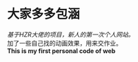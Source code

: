 # 大家多多包涵
*基于HZR大佬的项目，新人的第一次个人网站。*   
加了一些自己找的动画效果，用来交作业。   
**This is my first personal code of web**

